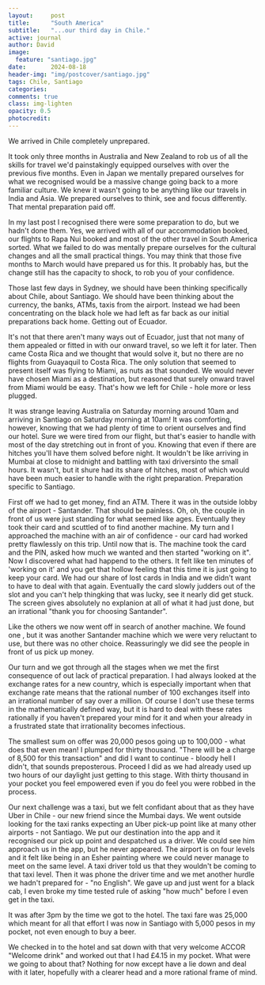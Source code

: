 ```yaml
---
layout:     post
title:      "South America"
subtitle:   "...our third day in Chile."
active: journal
author: David
image:
  feature: "santiago.jpg"
date:       2024-08-18
header-img: "img/postcover/santiago.jpg"
tags: Chile, Santiago
categories: 
comments: true
class: img-lighten 
opacity: 0.5
photocredit:
---
```


We arrived in Chile completely unprepared.

It took only three months in Australia and New Zealand to rob us of all the skills for travel we'd painstakingly equipped ourselves with over the previous five months. Even in Japan we mentally prepared ourselves for what we recognised would be a massive change going back to a more familiar culture. We knew it wasn't going to be anything like our travels in India and Asia. We prepared ourselves to think, see and focus differently. That mental preparation paid off.

In my last post I recognised there were some preparation to do, but we hadn't done them. Yes, we arrived with all of our accommodation booked, our flights to Rapa Nui booked and most of the other travel in South America sorted. What we failed to do was mentally prepare ourselves for the cultural changes and all the small practical things. You may think that those five months to March would have prepared us for this. It probably has, but the change still has the capacity to shock, to rob you of your confidence.

Those last few days in Sydney, we should have been thinking specifically about Chile, about Santiago. We should have been thinking about the currency, the banks, ATMs, taxis from the airport. Instead we had been concentrating on the black hole we had left as far back as our initial preparations back home. Getting out of Ecuador.

It's not that there aren't many ways out of Ecuador, just that not many of them appealed or fitted in with our onward travel, so we left it for later. Then came Costa Rica and we thought that would solve it, but no there are no flights from Guayaquil to Costa Rica. The only solution that seemed to present itself was flying to Miami, as nuts as that sounded. We would never have chosen Miami as a destination, but reasoned that surely onward travel from Miami would be easy. That's how we left for Chile - hole more or less plugged.

It was strange leaving Australia on Saturday morning around 10am and arriving in Santiago on Saturday morning at 10am! It was comforting, however, knowing that we had plenty of time to orient ourselves and find our hotel. Sure we were tired from our flight, but that's easier to handle with most of the day stretching out in front of you. Knowing that even if there are hitches you'll have them solved before night. It wouldn't be like arriving in Mumbai at close to midnight and battling with taxi driversinto the small hours. It wasn't, but it shure had its share of hitches, most of which would have been much easier to handle with the right preparation. Preparation specific to Santiago.

First off we had to get money, find an ATM. There it was in the outside lobby of the airport - Santander. That should be painless. Oh, oh, the couple in front of us were just standing for what seemed like ages. Eventually they took their card and scuttled of to find another machine. My turn and I approached the machine with an air of confidence - our card had worked pretty flawlessly on this trip. Until now that is. The machine took the card and the PIN, asked how much we wanted and then started "working on it". Now I discovered what had happend to the others. It felt like ten minutes of 'working on it' and you get that hollow feeling that this time it is just going to keep your card. We had our share of lost cards in India and we didn't want to have to deal with that again. Eventually the card slowly judders out of the slot and you can't help thingking that was lucky, see it nearly did get stuck. The screen gives absolutely no explanion at all of what it had just done, but an irrational "thank you for choosing Santander".

Like the others we now went off in search of another machine. We found one , but it was another Santander machine which we were very reluctant to use, but there was no other choice. Reassuringly we did see the people in front of us pick up money. 

Our turn and we got through all the stages when we met the first consequence of out lack of practical preparation. I had always looked at the exchange rates for a new country, which is especially important when that exchange rate means that the rational number of 100 exchanges itself into an irrational number of say over a million. Of course I don't use these terms in the mathematically defined way, but it is hard to deal with these rates rationally if you haven't prepared your mind for it and when your already in a frustrated state that irrationality becomes infectious.  

The smallest sum on offer was 20,000 pesos going up to 100,000 - what does that even mean! I plumped for thirty thousand. "There will be a charge of 8,500 for this transaction" and did I want to continue - bloody hell I didn't, that sounds preposterous. Proceed I did as we had already used up two hours of our daylight just getting to this stage. With thirty thousand in your pocket you feel empowered even if you do feel you were robbed in the process.

Our next challenge was a taxi, but we felt confidant about that as they have Uber in Chile - our new friend since the Mumbai days. We went outside looking for the taxi ranks expecting an Uber pick-up point like at many other airports - not Santiago. We put our destination into the app and it recognised our pick up point and despatched us a driver. We could see him approach us in the app, but he never appeared. The airport is on four levels and it felt like being in an Esher painting  where we could never manage to meet on the same level. A taxi driver told us that they wouldn't be coming to that taxi level. Then it was phone the driver time and we met another hurdle we hadn't prepared for - "no English". We gave up and just went for a black cab, I even broke my time tested rule of asking "how much" before I even get in the taxi. 

It was after 3pm by the time we got to the hotel. The taxi fare was 25,000 which meant for all that effort I was now in Santiago with 5,000 pesos in my pocket, not even enough to buy a beer.

We checked in to the hotel and sat down with that very welcome ACCOR "Welcome drink" and worked out that I had £4.15 in my pocket. What were we going to about that? Nothing for now except have a lie down and deal with it later, hopefully with a clearer head and a more rational frame of mind.










